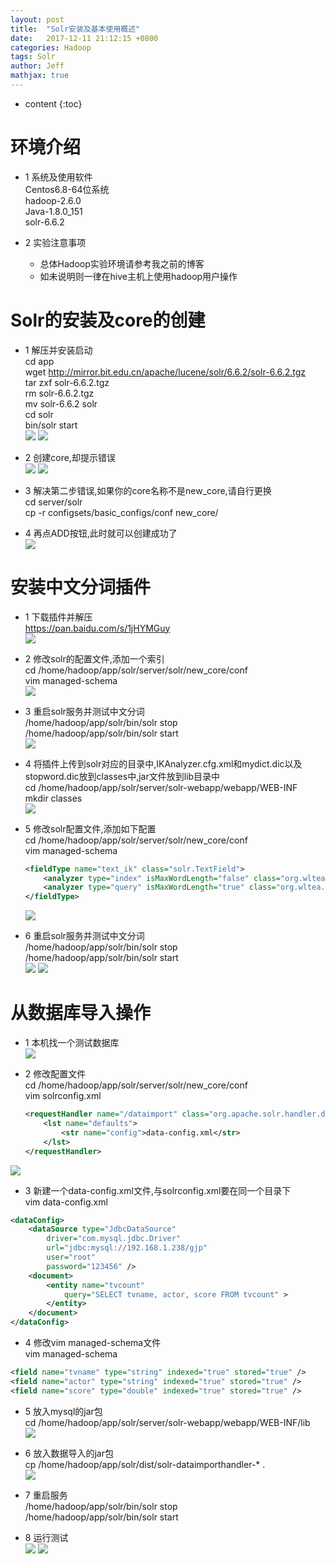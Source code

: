 ```yaml
---
layout: post
title:  "Solr安装及基本使用概述"
date:   2017-12-11 21:12:15 +0800
categories: Hadoop
tags: Solr
author: Jeff
mathjax: true
---
```


* content
{:toc}


# 环境介绍
* 1 系统及使用软件    
    Centos6.8-64位系统    
    hadoop-2.6.0    
    Java-1.8.0_151     
    solr-6.6.2    

* 2 实验注意事项<br>
    * 总体Hadoop实验环境请参考我之前的博客   
    * 如未说明则一律在hive主机上使用hadoop用户操作

# Solr的安装及core的创建
* 1 解压并安装启动<br>
    cd app<br>
    wget http://mirror.bit.edu.cn/apache/lucene/solr/6.6.2/solr-6.6.2.tgz<br>
    tar zxf solr-6.6.2.tgz<br>
    rm solr-6.6.2.tgz<br>
    mv solr-6.6.2 solr<br>
    cd solr<br>
    bin/solr start<br>
    ![](http://ov7z79pcc.bkt.clouddn.com/15129980060013.jpg)
    ![](http://ov7z79pcc.bkt.clouddn.com/15129980302446.jpg)

* 2 创建core,却提示错误<br>
    ![](http://ov7z79pcc.bkt.clouddn.com/15129980971913.jpg)
    ![](http://ov7z79pcc.bkt.clouddn.com/15129981309959.jpg)

* 3 解决第二步错误,如果你的core名称不是new_core,请自行更换<br>
    cd server/solr<br>
    cp -r configsets/basic_configs/conf new_core/

* 4 再点ADD按钮,此时就可以创建成功了<br>
    ![](http://ov7z79pcc.bkt.clouddn.com/15129982897910.jpg)

# 安装中文分词插件
* 1 下载插件并解压<br>
    https://pan.baidu.com/s/1jHYMGuy<br>
    ![](http://ov7z79pcc.bkt.clouddn.com/15129986892818.jpg)
    
* 2 修改solr的配置文件,添加一个索引<br>
    cd /home/hadoop/app/solr/server/solr/new_core/conf<br>
    vim managed-schema<br>
    ![](http://ov7z79pcc.bkt.clouddn.com/15129991620442.jpg)

* 3 重启solr服务并测试中文分词<br>
    /home/hadoop/app/solr/bin/solr stop<br>
    /home/hadoop/app/solr/bin/solr start<br>
    ![](http://ov7z79pcc.bkt.clouddn.com/15129993758978.jpg)

* 4 将插件上传到solr对应的目录中,IKAnalyzer.cfg.xml和mydict.dic以及stopword.dic放到classes中,jar文件放到lib目录中<br>
    cd /home/hadoop/app/solr/server/solr-webapp/webapp/WEB-INF<br>
    mkdir classes<br>
    ![](http://ov7z79pcc.bkt.clouddn.com/15129996492125.jpg)

* 5 修改solr配置文件,添加如下配置<br>
    cd /home/hadoop/app/solr/server/solr/new_core/conf<br>
    vim managed-schema
    ```xml
    <fieldType name="text_ik" class="solr.TextField">
        <analyzer type="index" isMaxWordLength="false" class="org.wltea.analyzer.lucene.IKAnalyzer"/>              
        <analyzer type="query" isMaxWordLength="true" class="org.wltea.analyzer.lucene.IKAnalyzer"/>                                
    </fieldType>
    ```
    ![](http://ov7z79pcc.bkt.clouddn.com/15129999880813.jpg)

* 6 重启solr服务并测试中文分词<br>
    /home/hadoop/app/solr/bin/solr stop<br>
    /home/hadoop/app/solr/bin/solr start<br>
    ![](http://ov7z79pcc.bkt.clouddn.com/15130000729871.jpg)
    ![](http://ov7z79pcc.bkt.clouddn.com/15130000895583.jpg)

# 从数据库导入操作
* 1 本机找一个测试数据库<br>
    ![](http://ov7z79pcc.bkt.clouddn.com/15134772951501.jpg)

* 2 修改配置文件<br>
    cd /home/hadoop/app/solr/server/solr/new_core/conf<br>
    vim solrconfig.xml
    ```xml
    <requestHandler name="/dataimport" class="org.apache.solr.handler.dataimport.DataImportHandler">
        <lst name="defaults">
            <str name="config">data-config.xml</str>
        </lst>
  </requestHandler>
  ```
![](http://ov7z79pcc.bkt.clouddn.com/15134779071704.jpg)

* 3 新建一个data-config.xml文件,与solrconfig.xml要在同一个目录下<br>
    vim data-config.xml<br>
```xml
<dataConfig>
    <dataSource type="JdbcDataSource"
        driver="com.mysql.jdbc.Driver"
        url="jdbc:mysql://192.168.1.238/gjp"
        user="root"
        password="123456" />
    <document>
        <entity name="tvcount"
            query="SELECT tvname, actor, score FROM tvcount" >
        </entity>
    </document>
</dataConfig>
```

* 4 修改vim managed-schema文件<br>
    vim managed-schema<br>
```xml
<field name="tvname" type="string" indexed="true" stored="true" />
<field name="actor" type="string" indexed="true" stored="true" />
<field name="score" type="double" indexed="true" stored="true" />
```

* 5 放入mysql的jar包<br>
    cd /home/hadoop/app/solr/server/solr-webapp/webapp/WEB-INF/lib<br>
    ![](http://ov7z79pcc.bkt.clouddn.com/15134789379051.jpg)
    
* 6 放入数据导入的jar包<br>
    cp /home/hadoop/app/solr/dist/solr-dataimporthandler-* .<br>
    ![](http://ov7z79pcc.bkt.clouddn.com/15134796508983.jpg)

* 7 重启服务<br>
    /home/hadoop/app/solr/bin/solr stop<br>
    /home/hadoop/app/solr/bin/solr start<br>

* 8 运行测试<br>
    ![](http://ov7z79pcc.bkt.clouddn.com/15134797202073.jpg)
    ![](http://ov7z79pcc.bkt.clouddn.com/15134801998196.jpg)



